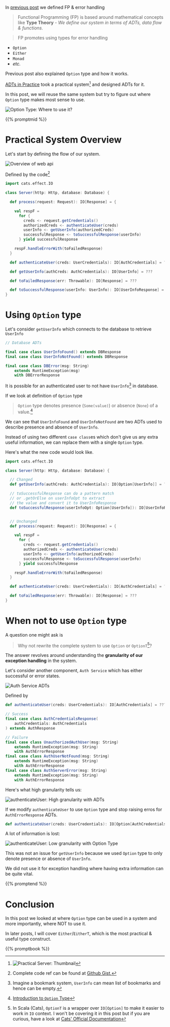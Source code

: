 <!--
.. title: FP for Sceptics: Option Type in Practice
.. slug: option-type-in-practice
.. date: 2020-06-29 18:00:00 UTC+02:00
.. tags: software design, functional programming, programming, scala, FP for sceptics
.. category: 
.. link: 
.. description: A pragmatic look at where to use Option Type in real world applications like a Web API.
.. type: text
.. previewimage: /images/option-practice-title.png
-->

In [previous post](/posts/introduction-to-option-type/) we defined FP & error handling

> Functional Programming (FP) is based around mathematical concepts like **Type Theory** - _We define our system in terms of ADTs, data flow & functions._

> FP promotes using types for error handling
> 
  - `Option`
  - `Either`
  - `Monad`
  - _etc._

Previous post also explained `Option` type and how it works.

[ADTs in Practice](/posts/adts-in-practice/) took a practical system[^1] and designed ADTs for it.

In this post, we will reuse the same system but try to figure out where `Option` type makes most sense to use.

![Option Type: Where to use it?](/images/option-practice-title.png)

{{% promptmid %}}

# Practical System Overview

Let's start by defining the flow of our system.

![Overview of web api](/images/adt-flow-overview.png)

Defined by the code[^2]

```scala
import cats.effect.IO

class Server(http: Http, database: Database) {

  def process(request: Request): IO[Response] = {

    val respF =
      for {
        creds <- request.getCredentials()
        authorizedCreds <- authenticateUser(creds)
        userInfo <- getUserInfo(authorizedCreds)
        successfulResponse <- toSuccessfulResponse(userInfo)
      } yield successfulResponse

    respF.handleErrorWith(toFailedResponse)
  }

  def authenticateUser(creds: UserCredentials): IO[AuthCredentials] = ???

  def getUserInfo(authCreds: AuthCredentials): IO[UserInfo] = ???

  def toFailedResponse(err: Throwable): IO[Response] = ???

  def toSuccessfulResponse(userInfo: UserInfo): IO[UserInfoResponse] = ???
}
```

# Using `Option` type

Let's consider `getUserInfo` which connects to the database to retrieve `UserInfo`

```scala
// Database ADTs

final case class UserInfoFound() extends DBResponse
final case class UserInfoNotFound() extends DBResponse

final case class DBError(msg: String)
    extends RuntimeException(msg)
    with DBErrorResponse
```

It is possible for an authenticated user to not have `UserInfo`[^3] in database.

If we look at definition of `Option` type

> `Option` type denotes presence (`Some(value)`) or absence (`None`) of a value.[^4]

We can see that `UserInfoFound` and `UserInfoNotFound` are two ADTs used to describe presence and absence of `UserInfo`.

Instead of using two different `case class`es which don't give us any extra useful information, we can replace them with a single `Option` type.

Here's what the new code would look like.

```scala
import cats.effect.IO

class Server(http: Http, database: Database) {

  // Changed
  def getUserInfo(authCreds: AuthCredentials): IO[Option[UserInfo]] = ???

  // toSuccessfulResponse can do a pattern match 
  // or .getOrElse on userInfoOpt to extract
  // the value and convert it to UserInfoResponse
  def toSuccessfulResponse(userInfoOpt: Option[UserInfo]): IO[UserInfoResponse] = ???


  // Unchanged
  def process(request: Request): IO[Response] = {

    val respF =
      for {
        creds <- request.getCredentials()
        authorizedCreds <- authenticateUser(creds)
        userInfo <- getUserInfo(authorizedCreds)
        successfulResponse <- toSuccessfulResponse(userInfo)
      } yield successfulResponse

    respF.handleErrorWith(toFailedResponse)
  }

  def authenticateUser(creds: UserCredentials): IO[AuthCredentials] = ???

  def toFailedResponse(err: Throwable): IO[Response] = ???
}
```

# When not to use `Option` type

A question one might ask is

> Why not rewrite the complete system to use `Option` or `OptionT`[^5]?

The answer revolves around understanding the **granularity of our exception handling** in the system.

Let's consider another component, `Auth Service` which has either successful or error states.

![Auth Service ADTs](/images/option-auth-service.png)

Defined by 

```scala
def authenticateUser(creds: UserCredentials): IO[AuthCredentials] = ???

// Success
final case class AuthCredentialsResponse(
    authCredentials: AuthCredentials
) extends AuthResponse

// Failure
final case class UnauthorizedAuthUser(msg: String)
    extends RuntimeException(msg: String)
    with AuthErrorResponse
final case class AuthUserNotFound(msg: String)
    extends RuntimeException(msg: String)
    with AuthErrorResponse
final case class AuthServerError(msg: String)
    extends RuntimeException(msg: String)
    with AuthErrorResponse
```

Here's what high granularity tells us:

![authenticateUser: High granularity with ADTs](/images/option-auth-adts.png)

If we modify `authenticateUser` to use `Option` type and stop raising erros for `AuthErrorResponse` ADTs.

```scala
def authenticateUser(creds: UserCredentials): IO[Option[AuthCredentials]] = ???
```

A lot of information is lost:

![authenticateUser: Low granularity with `Option` Type](/images/option-auth-opt.png)

This was not an issue for `getUserInfo` because we used `Option` type to only denote presence or absence of `UserInfo`.

We did not use it for exception handling where having extra information can be quite vital.

{{% promptend %}}

# Conclusion

In this post we looked at where `Option` type can be used in a system and more importantly, where NOT to use it.

In later posts, I will cover `Either`/`EitherT`, which is the most practical & useful type construct.

{{% promptbook %}}

[^1]: ![Practical Server: Thumbnail](/images/option-server.png)

[^2]: Complete code ref can be found at [Github Gist.](https://gist.github.com/last-ent/ec183a09b5fa496cb7421b59fbce057b)

[^3]: Imagine a bookmark system, `UserInfo` can mean list of bookmarks and hence can be empty.

[^4]: [Introduction to `Option` Type](/posts/introduction-to-option-type)

[^5]: In Scala (Cats), `OptionT` is a wrapper over `IO[Option]` to make it easier to work in `IO` context. I won't be covering it in this post but if you are curious, have a look at [Cats' Official Documentation](https://typelevel.org/cats/datatypes/optiont.html)
